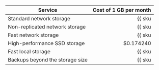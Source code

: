 | Service | Cost of 1 GB per month |
|---------------------------------|--------------------------------------------------------------------:|
| Standard network storage | {{ sku|USD|mdb.cluster.network-hdd.pg|month|string }} |
| Non-replicated network storage | {{ sku|USD|mdb.cluster.network-ssd-nonreplicated.pg|month|string }} |
| Fast network storage | {{ sku|USD|mdb.cluster.network-nvme.pg|month|string }} |
| High-performance SSD storage | $0.174240 |
| Fast local storage | {{ sku|USD|mdb.cluster.local-nvme.pg|month|string }} |
| Backups beyond the storage size | {{ sku|USD|mdb.cluster.pg.backup|month|string }} |
